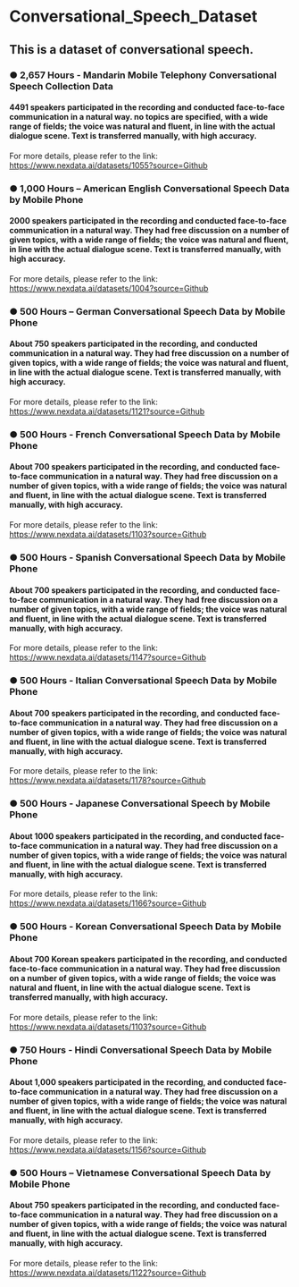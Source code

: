 # Conversational_Speech_Dataset

## This is a dataset of conversational speech. 

### ● 2,657 Hours - Mandarin Mobile Telephony Conversational Speech Collection Data

#### 4491 speakers participated in the recording and conducted face-to-face communication in a natural way. no topics are specified, with a wide range of fields; the voice was natural and fluent, in line with the actual dialogue scene. Text is transferred manually, with high accuracy.
For more details, please refer to the link: https://www.nexdata.ai/datasets/1055?source=Github

### ● 1,000 Hours – American English Conversational Speech Data by Mobile Phone

#### 2000 speakers participated in the recording and conducted face-to-face communication in a natural way. They had free discussion on a number of given topics, with a wide range of fields; the voice was natural and fluent, in line with the actual dialogue scene. Text is transferred manually, with high accuracy.
For more details, please refer to the link: https://www.nexdata.ai/datasets/1004?source=Github

### ● 500 Hours – German Conversational Speech Data by Mobile Phone

#### About 750 speakers participated in the recording, and conducted communication in a natural way. They had free discussion on a number of given topics, with a wide range of fields; the voice was natural and fluent, in line with the actual dialogue scene. Text is transferred manually, with high accuracy.
For more details, please refer to the link: https://www.nexdata.ai/datasets/1121?source=Github

### ● 500 Hours - French Conversational Speech Data by Mobile Phone

#### About 700 speakers participated in the recording, and conducted face-to-face communication in a natural way. They had free discussion on a number of given topics, with a wide range of fields; the voice was natural and fluent, in line with the actual dialogue scene. Text is transferred manually, with high accuracy.
For more details, please refer to the link: https://www.nexdata.ai/datasets/1103?source=Github

### ● 500 Hours - Spanish Conversational Speech Data by Mobile Phone

#### About 700 speakers participated in the recording, and conducted face-to-face communication in a natural way. They had free discussion on a number of given topics, with a wide range of fields; the voice was natural and fluent, in line with the actual dialogue scene. Text is transferred manually, with high accuracy.
For more details, please refer to the link: https://www.nexdata.ai/datasets/1147?source=Github

### ● 500 Hours - Italian Conversational Speech Data by Mobile Phone

#### About 700 speakers participated in the recording, and conducted face-to-face communication in a natural way. They had free discussion on a number of given topics, with a wide range of fields; the voice was natural and fluent, in line with the actual dialogue scene. Text is transferred manually, with high accuracy.
For more details, please refer to the link: https://www.nexdata.ai/datasets/1178?source=Github

### ● 500 Hours - Japanese Conversational Speech by Mobile Phone

#### About 1000 speakers participated in the recording, and conducted face-to-face communication in a natural way. They had free discussion on a number of given topics, with a wide range of fields; the voice was natural and fluent, in line with the actual dialogue scene. Text is transferred manually, with high accuracy.
For more details, please refer to the link: https://www.nexdata.ai/datasets/1166?source=Github

### ● 500 Hours - Korean Conversational Speech Data by Mobile Phone

#### About 700 Korean speakers participated in the recording, and conducted face-to-face communication in a natural way. They had free discussion on a number of given topics, with a wide range of fields; the voice was natural and fluent, in line with the actual dialogue scene. Text is transferred manually, with high accuracy.
For more details, please refer to the link: https://www.nexdata.ai/datasets/1103?source=Github

### ● 750 Hours - Hindi Conversational Speech Data by Mobile Phone

#### About 1,000 speakers participated in the recording, and conducted face-to-face communication in a natural way. They had free discussion on a number of given topics, with a wide range of fields; the voice was natural and fluent, in line with the actual dialogue scene. Text is transferred manually, with high accuracy.
For more details, please refer to the link: https://www.nexdata.ai/datasets/1156?source=Github

### ● 500 Hours – Vietnamese Conversational Speech Data by Mobile Phone

#### About 750 speakers participated in the recording, and conducted face-to-face communication in a natural way. They had free discussion on a number of given topics, with a wide range of fields; the voice was natural and fluent, in line with the actual dialogue scene. Text is transferred manually, with high accuracy.
For more details, please refer to the link: https://www.nexdata.ai/datasets/1122?source=Github
